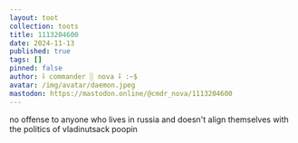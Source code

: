 ```yaml
---
layout: toot
collection: toots
title: 1113204600
date: 2024-11-13
published: true
tags: []
pinned: false
author: ⸸ commander ░ nova ⸸ :~$
avatar: /img/avatar/daemon.jpeg
mastodon: https://mastodon.online/@cmdr_nova/1113204600
---
```


no offense to anyone who lives in russia and doesn't align themselves with the politics of vladinutsack poopin
